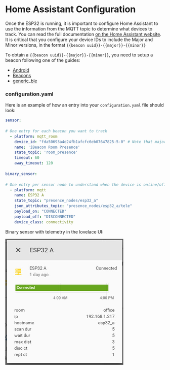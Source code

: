 # Home Assistant Configuration
Once the ESP32 is running, it is important to configure Home Assistant to use the information from the MQTT topic to determine what devices to track. You can read the full documentation [on the Home Assistant website](https://www.home-assistant.io/components/sensor.mqtt_room/). It is critical that you configure your device IDs to include the Major and Minor versions, in the format `{{beacon uuid}}-{{major}}-{{minor}}`

To obtain a `{{beacon uuid}}-{{major}}-{{minor}}`, you need to setup a beacon following one of the guides:
- [Android](./android.md)
- [Beacons](./beacons.md)
- [generic_ble](./generic_ble.md)

### configuration.yaml
Here is an example of how an entry into your `configuration.yaml` file should look:
```yaml
sensor:

# One entry for each beacon you want to track
  - platform: mqtt_room
    device_id: "fda50693a4e24fb1afcfc6eb07647825-5-0" # Note that major version must match, but any minor version will be ignored
    name: 'iBeacon Room Presence'
    state_topic: 'room_presence'
    timeout: 60
    away_timeout: 120

binary_sensor:

# One entry per sensor node to understand when the device is online/offline and see device metadata such as IP address and settings values
  - platform: mqtt
    name: ESP32 A
    state_topic: "presence_nodes/esp32_a"
    json_attributes_topic: "presence_nodes/esp32_a/tele"
    payload_on: "CONNECTED"
    payload_off: "DISCONNECTED"
    device_class: connectivity
```
Binary sensor with telemetry in the lovelace UI:

![Binary sensor with telemetry](./images/binary_sensor_with_telemetry.jpg)
